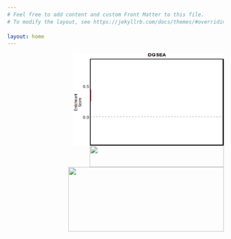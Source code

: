 ```yaml
---
# Feel free to add content and custom Front Matter to this file.
# To modify the layout, see https://jekyllrb.com/docs/themes/#overriding-theme-defaults

layout: home
---
```





<img style = "float: right;" src="https://github.com/JamesJoly/DGSEA/blob/master/docs/assets/images/Animated_mtn_plot.gif" width = "350" height = "215">

<img align = "right" style="clear: right;" src="/assets/images/animated_pos_hits.gif" width = "312" height = "50">

<img align = "right" style="clear: right;" src="/assets/images/gene expression.png" width = "362" height = "150">
